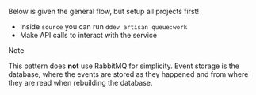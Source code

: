 Below is given the general flow, but setup all projects first!

- Inside `source` you can run `ddev artisan queue:work`
- Make API calls to interact with the service

> [!NOTE] 
> This pattern does **not** use RabbitMQ for simplicity. Event storage is the database, where the events are stored as they happened and from where they are read when rebuilding the database.

